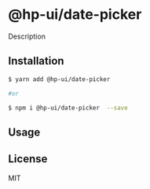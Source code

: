 # @hp-ui/date-picker

Description

## Installation

```sh
$ yarn add @hp-ui/date-picker

#or

$ npm i @hp-ui/date-picker  --save
```

## Usage

## License

MIT 
